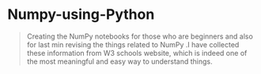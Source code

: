 # Numpy-using-Python

> Creating the NumPy notebooks for those who are beginners and also for last min revising the things related to NumPy .I have collected these information from W3 schools website, which is indeed one of the most meaningful and easy way to understand things.
